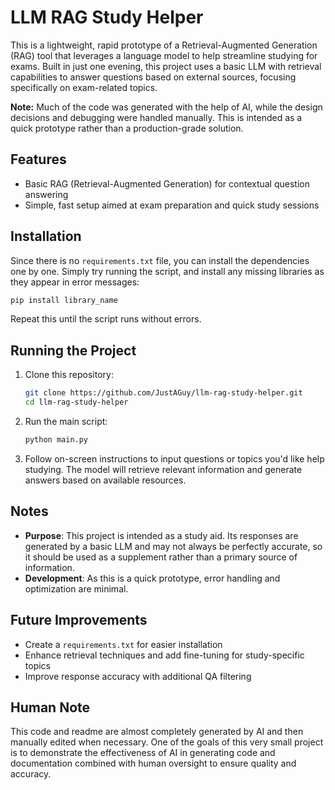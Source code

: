 # LLM RAG Study Helper

This is a lightweight, rapid prototype of a Retrieval-Augmented Generation (RAG) tool that leverages a language model to help streamline studying for exams. Built in just one evening, this project uses a basic LLM with retrieval capabilities to answer questions based on external sources, focusing specifically on exam-related topics.

**Note:** Much of the code was generated with the help of AI, while the design decisions and debugging were handled manually. This is intended as a quick prototype rather than a production-grade solution.

## Features

- Basic RAG (Retrieval-Augmented Generation) for contextual question answering
- Simple, fast setup aimed at exam preparation and quick study sessions

## Installation

Since there is no `requirements.txt` file, you can install the dependencies one by one. Simply try running the script, and install any missing libraries as they appear in error messages:

```bash
pip install library_name
```

Repeat this until the script runs without errors.

## Running the Project

1. Clone this repository:

   ```bash
   git clone https://github.com/JustAGuy/llm-rag-study-helper.git
   cd llm-rag-study-helper
   ```

2. Run the main script:

   ```bash
   python main.py
   ```

3. Follow on-screen instructions to input questions or topics you'd like help studying. The model will retrieve relevant information and generate answers based on available resources.

## Notes

- **Purpose**: This project is intended as a study aid. Its responses are generated by a basic LLM and may not always be perfectly accurate, so it should be used as a supplement rather than a primary source of information.
- **Development**: As this is a quick prototype, error handling and optimization are minimal.

## Future Improvements

- Create a `requirements.txt` for easier installation
- Enhance retrieval techniques and add fine-tuning for study-specific topics
- Improve response accuracy with additional QA filtering

## Human Note
This code and readme are almost completely generated by AI and then manually edited when necessary.
One of the goals of this very small project is to demonstrate the effectiveness of AI in generating 
code and documentation combined with human oversight to ensure quality and accuracy.